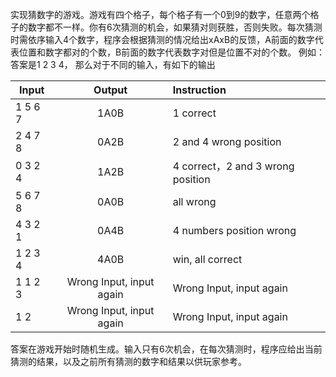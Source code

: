实现猜数字的游戏。游戏有四个格子，每个格子有一个0到9的数字，任意两个格子的数字都不一样。你有6次猜测的机会，如果猜对则获胜，否则失败。每次猜测时需依序输入4个数字，程序会根据猜测的情况给出xAxB的反馈，A前面的数字代表位置和数字都对的个数，B前面的数字代表数字对但是位置不对的个数。
例如：答案是1 2 3 4， 那么对于不同的输入，有如下的输出

|Input	 |Output	                |Instruction |
|--------|:------------------------:|:-----------|
|1 5 6 7 |1A0B	                    |1 correct|
|2 4 7 8 |0A2B	                    |2 and 4 wrong position|
|0 3 2 4 |1A2B	                    |4 correct，2 and 3 wrong position|
|5 6 7 8 |0A0B	                    |all wrong|
|4 3 2 1 |0A4B	                    |4 numbers position wrong|
|1 2 3 4 |4A0B	                    |win, all correct|
|1 1 2 3 |Wrong Input, input again  |Wrong Input, input again|
|1 2	 |Wrong Input, input again  |Wrong Input, input again|

答案在游戏开始时随机生成。输入只有6次机会，在每次猜测时，程序应给出当前猜测的结果，以及之前所有猜测的数字和结果以供玩家参考。